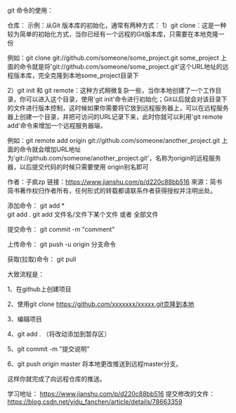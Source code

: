 

git 命令的使用：


仓库：
示例：从Git 版本库的初始化，通常有两种方式：
1）git clone：这是一种较为简单的初始化方式，当你已经有一个远程的Git版本库，只需要在本地克隆一份

例如：git clone git://github.com/someone/some_project.git some_project
上面的命令就是将'git://github.com/someone/some_project.git'这个URL地址的远程版本库，完全克隆到本地some_project目录下

2）git init 和 git remote：这种方式稍微复杂一些，当你本地创建了一个工作目录，你可以进入这个目录，使用'git init'命令进行初始化；Git以后就会对该目录下的文件进行版本控制，这时候如果你需要将它放到远程服务器上，可以在远程服务器上创建一个目录，并把可访问的URL记录下来，此时你就可以利用'git remote add'命令来增加一个远程服务器端，

例如：git remote add origin git://github.com/someone/another_project.git
上面的命令就会增加URL地址为'git://github.com/someone/another_project.git'，名称为origin的远程服务器，以后提交代码的时候只需要使用 origin别名即可

作者：子疯zp
链接：https://www.jianshu.com/p/d220c88bb516
來源：简书
简书著作权归作者所有，任何形式的转载都请联系作者获得授权并注明出处。


添加命令：
git add *  
git add .
git add 文件名/文件下某个文件 或者 全部文件

提交命令：
git commit -m "comment"

上传命令：
git push -u origin 分支命令


获取(拉取)命令：
git pull



大致流程是：

1、在github上创建项目

2、使用git clone https://github.com/xxxxxxx/xxxxx.git克隆到本地

3、编辑项目

4、git add . （将改动添加到暂存区）

5、git commit -m "提交说明"

6、git push origin master 将本地更改推送到远程master分支。

这样你就完成了向远程仓库的推送。


学习地址：
https://www.jianshu.com/p/d220c88bb516
提交修改的文件：
https://blog.csdn.net/yidu_fanchen/article/details/78663359
